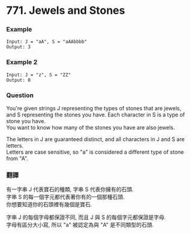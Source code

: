 # 771. Jewels and Stones

### Example
```
Input: J = "aA", S = "aAAbbbb"
Output: 3
```
### Example 2
```
Input: J = "z", S = "ZZ"
Output: 0
```

### Question 
You're given strings J representing the types of stones that are jewels,  
and S representing the stones you have. Each character in S is a type of stone you have.  
You want to know how many of the stones you have are also jewels.  
  
The letters in J are guaranteed distinct, and all characters in J and S are letters.  
Letters are case sensitive, so "a" is considered a different type of stone from "A".

### 翻譯 
有一字串 J 代表寶石的種類, 字串 S 代表你擁有的石頭.  
字串 S 的每一個字元都代表著你有的一個那種石頭.  
你想要知道你的石頭裡有幾個是寶石.  
  
字串 J 的每個字母都保證不同, 而且 J 與 S 的每個字元都保證是字母.  
字母有區分大小寫, 所以 "a" 被認定為與 "A" 是不同類型的石頭.  